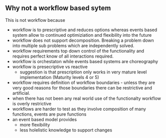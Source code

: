 
## Why not a workflow based sytem



This is not workflow because
- workflow is to prescriptive and reduces options whereas events based system allow to continued optimiziation and flexibility into the future
- workflow does not support decomposition.  Breaking a problem down into multiple sub problems which are independently solved.
- workflow requirements top down control of the functionality and requires perfect know of all interactions required.  
- workflow is orchestaton while events based systems are choreography
- workflow is presecriptive vs reactive
    - suggestion is that prescription only works in very mature level implementation (Maturity levels 4 or 5)
- workflow requires definition of workflow boundaries - unless they are very good reasons for those boundaries there can be restrictive and artificial.
- when there has not been any real world use of the functionalty workflow is overly restrictive
- workflows are harder to test as they involve composition of many functions, events are pure functions
- an event based model provides
    - more flexibility
    - less holelistic knowledge to support changes
